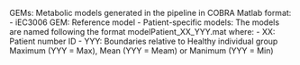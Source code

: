 GEMs: Metabolic models generated in the pipeline in COBRA Matlab format:
	- iEC3006 GEM: Reference model
	- Patient-specific models: The models are named following the format modelPatient_XX_YYY.mat where:
		- XX: Patient number ID
		- YYY: Boundaries relative to Healthy individual group Maximum (YYY = Max),  Mean (YYY = Meam) or  Manimum (YYY = Min)

